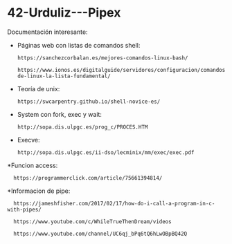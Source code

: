 # 42-Urduliz---Pipex

Documentación interesante:

* Páginas web con listas de comandos shell:

      https://sanchezcorbalan.es/mejores-comandos-linux-bash/
      
      https://www.ionos.es/digitalguide/servidores/configuracion/comandos-de-linux-la-lista-fundamental/
      
* Teoría de unix:

      https://swcarpentry.github.io/shell-novice-es/
      
* System con fork, exec y wait:
     
      http://sopa.dis.ulpgc.es/prog_c/PROCES.HTM
      
* Execve:
      
      http://sopa.dis.ulpgc.es/ii-dso/lecminix/mm/exec/exec.pdf
      
*Funcion access:

      https://programmerclick.com/article/75661394814/
      
*Informacion de pipe:
      
      https://jameshfisher.com/2017/02/17/how-do-i-call-a-program-in-c-with-pipes/
      
      https://www.youtube.com/c/WhileTrueThenDream/videos
      
      https://www.youtube.com/channel/UC6qj_bPq6tQ6hLwOBpBQ42Q


